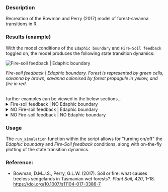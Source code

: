 ### Description
Recreation of the Bowman and Perry (2017) model of forest-savanna transitions in R.

### Results (example)

With the model conditions of the `Edaphic boundary` and `Fire-Soil feedback` toggled on, the model produces the following state transition dynamics:

![Fire-soil feedback | Edaphic boundary](www/Example_FSfb_EdaphBound.gif)

*Fire-soil feedback | Edaphic boundary. Forest is represented by green cells, savanna by brown, savanna colonised by forest propagule in yellow, and fire in red.*

<br>
further examples can be viewed in the below sections...
<br>

<details><summary>Fire-soil feedback | NO Edaphic boundary</summary>

To come.....

</details>

<details><summary>NO Fire-soil feedback | Edaphic boundary</summary>

To come.....

</details>

<details><summary>NO Fire-soil feedback | NO Edaphic boundary</summary>

To come.....

</details>

### Usage
The `run_simulation` function within the script allows for "turning on/off" the *Edaphic boundary* and *Fire-Soil feedback* conditions, along with on-the-fly plotting of the state transition dynamics.

### Reference:
- Bowman, D.M.J.S., Perry, G.L.W. (2017). Soil or fire: what causes treeless sedgelands in Tasmanian wet forests?. *Plant Soil*, *420*, 1–18. https://doi.org/10.1007/s11104-017-3386-7
